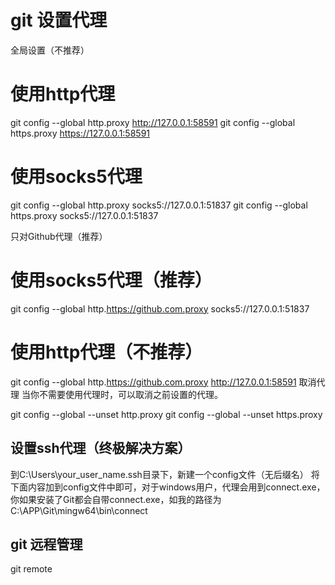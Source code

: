 
# git 设置代理

全局设置（不推荐）

# 使用http代理

git config --global http.proxy <http://127.0.0.1:58591>
git config --global https.proxy <https://127.0.0.1:58591>

# 使用socks5代理

git config --global http.proxy socks5://127.0.0.1:51837
git config --global https.proxy socks5://127.0.0.1:51837

只对Github代理（推荐）

# 使用socks5代理（推荐）

git config --global http.<https://github.com.proxy> socks5://127.0.0.1:51837

# 使用http代理（不推荐）

git config --global http.<https://github.com.proxy> <http://127.0.0.1:58591>
取消代理
当你不需要使用代理时，可以取消之前设置的代理。

git config --global --unset http.proxy git config --global --unset https.proxy

## 设置ssh代理（终极解决方案）

到C:\Users\your_user_name\.ssh目录下，新建一个config文件（无后缀名）
将下面内容加到config文件中即可，对于windows用户，代理会用到connect.exe，你如果安装了Git都会自带connect.exe，如我的路径为C:\APP\Git\mingw64\bin\connect

## git 远程管理

git remote
